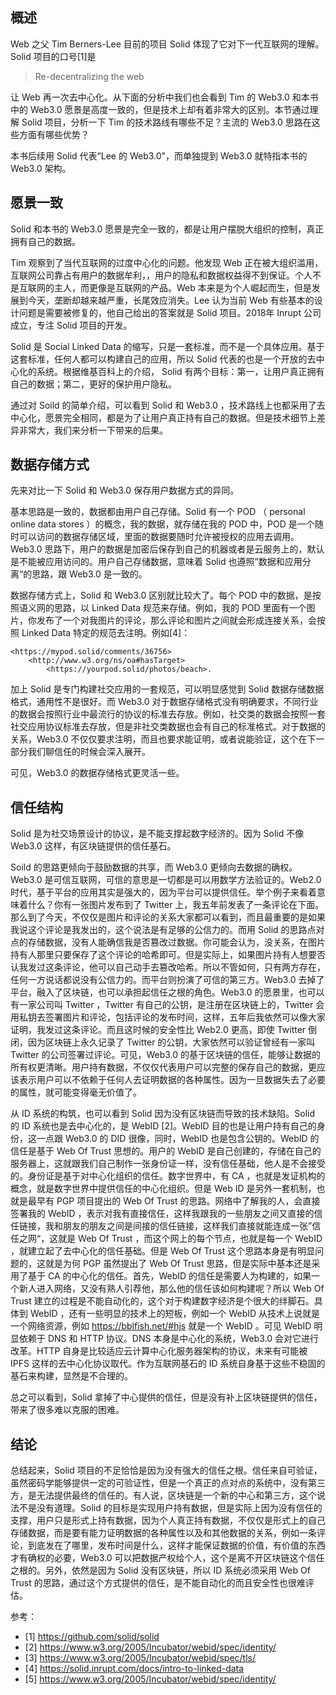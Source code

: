 ## 概述

Web 之父 Tim Berners-Lee 目前的项目 Solid 体现了它对下一代互联网的理解。Solid 项目的口号[1]是 

> Re-decentralizing the web 

让 Web 再一次去中心化。从下面的分析中我们也会看到 Tim 的 Web3.0 和本书中的 Web3.0 愿景是高度一致的，但是技术上却有着非常大的区别。本节通过理解 Solid 项目，分析一下 Tim 的技术路线有哪些不足？主流的 Web3.0 思路在这些方面有哪些优势？

本书后续用 Solid 代表“Lee 的 Web3.0"，而单独提到 Web3.0 就特指本书的 Web3.0 架构。

## 愿景一致

Solid 和本书的 Web3.0 愿景是完全一致的，都是让用户摆脱大组织的控制，真正拥有自己的数据。

Tim 观察到了当代互联网的过度中心化的问题。他发现 Web 正在被大组织滥用，互联网公司靠占有用户的数据牟利，，用户的隐私和数据权益得不到保证。个人不是互联网的主人，而更像是互联网的产品。Web 本来是为个人崛起而生，但是发展到今天，垄断却越来越严重，长尾效应消失。Lee 认为当前 Web 有些基本的设计问题是需要被修复的，他自己给出的答案就是 Solid 项目。2018年 Inrupt 公司成立，专注 Solid 项目的开发。

Solid 是 Social Linked Data 的缩写，只是一套标准，而不是一个具体应用。基于这套标准，任何人都可以构建自己的应用，所以 Solid 代表的也是一个开放的去中心化的系统。根据维基百科上的介绍， Solid 有两个目标：第一，让用户真正拥有自己的数据；第二，更好的保护用户隐私。


通过对 Soild 的简单介绍，可以看到 Solid 和 Web3.0 ，技术路线上也都采用了去中心化，愿景完全相同，都是为了让用户真正持有自己的数据。但是技术细节上差异非常大，我们来分析一下带来的后果。

## 数据存储方式

先来对比一下 Solid 和 Web3.0 保存用户数据方式的异同。

基本思路是一致的，数据都由用户自己存储。Solid 有一个 POD （ personal online data stores ）的概念，我的数据，就存储在我的 POD 中，POD 是一个随时可以访问的数据存储区域，里面的数据要随时允许被授权的应用去调用。Web3.0 思路下，用户的数据是加密后保存到自己的机器或者是云服务上的，默认是不能被应用访问的。用户自己存储数据，意味着 Solid 也遵照”数据和应用分离“的思路，跟 Web3.0 是一致的。

数据存储方式上，Solid 和 Web3.0 区别就比较大了。每个 POD 中的数据，是按照语义网的思路，以 Linked Data 规范来存储。例如，我的 POD 里面有一个图片，你发布了一个对我图片的评论，那么评论和图片之间就会形成连接关系，会按照 Linked Data 特定的规范去注明。例如[4]：

```
<https://mypod.solid/comments/36756>
    <http://www.w3.org/ns/oa#hasTarget>
        <https://yourpod.solid/photos/beach>.
```

加上 Solid 是专门构建社交应用的一套规范，可以明显感觉到 Solid 数据存储数据格式，通用性不是很好。而 Web3.0 对于数据存储格式没有明确要求，不同行业的数据会按照行业中最流行的协议的标准去存放。例如，社交类的数据会按照一套社交应用协议标准去存放，但是非社交类数据也会有自己的标准格式。对于数据的关系，Web3.0 不仅仅要求注明，而且也要求能证明，或者说能验证，这个在下一部分我们聊信任的时候会深入展开。

可见，Web3.0 的数据存储格式更灵活一些。

## 信任结构

Solid 是为社交场景设计的协议，是不能支撑起数字经济的。因为 Solid 不像 Web3.0 这样，有区块链提供的信任基石。

Soild 的思路更倾向于鼓励数据的共享，而 Web3.0 更倾向去数据的确权。Web3.0 是可信互联网，可信的意思是一切都是可以用数学方法验证的。Web2.0 时代，基于平台的应用其实是强大的，因为平台可以提供信任。举个例子来看着意味着什么？你有一张图片发布到了 Twitter 上，我五年前发表了一条评论在下面。那么到了今天，不仅仅是图片和评论的关系大家都可以看到，而且最重要的是如果我说这个评论是我发出的，这个说法是有足够的公信力的。而用 Solid 的思路点对点的存储数据，没有人能确信我是否篡改过数据。你可能会认为，没关系，在图片持有人那里只要保存了这个评论的哈希即可。但是实际上，如果图片持有人想要否认我发过这条评论，他可以自己动手去篡改哈希。所以不管如何，只有两方存在，任何一方说话都说没有公信力的。而平台则扮演了可信的第三方。Web3.0 去掉了平台，融入了区块链，也可以承担起信任之根的角色。Web3.0 的愿景里，也可以有一家公司叫 Twitter ，Twitter 有自己的公钥，是注册在区块链上的，Twitter 会用私钥去签署图片和评论，包括评论的发布时间，这样，五年后我依然可以像大家证明，我发过这条评论。而且这时候的安全性比 Web2.0 更高，即使 Twitter 倒闭，因为区块链上永久记录了 Twitter 的公钥，大家依然可以验证曾经有一家叫 Twitter 的公司签署过评论。可见，Web3.0 的基于区块链的信任，能够让数据的所有权更清晰。用户持有数据，不仅仅代表用户可以完整的保存自己的数据，更应该表示用户可以不依赖于任何人去证明数据的各种属性。因为一旦数据失去了必要的属性，就可能变得毫无价值了。

从 ID 系统的构筑，也可以看到 Solid 因为没有区块链而导致的技术缺陷。Solid 的 ID 系统也是去中心化的，是 WebID [2]。WebID 目的也是让用户持有自己的身份，这一点跟 Web3.0 的 DID 很像，同时，WebID 也是包含公钥的。WebID 的信任是基于 Web Of Trust 思想的。用户的 WebID 是自己创建的，存储在自己的服务器上，这就跟我们自己制作一张身份证一样，没有信任基础，他人是不会接受的。身份证是基于对中心化组织的信任。数字世界中，有 CA ，也就是发证机构的概念，就是数字世界中提供信任的中心化组织。但是 Web ID 是另外一套机制，也就是最早有 PGP 项目提出的 Web Of Trust 的思路。网络中了解我的人，会直接签署我的 WebID ，表示对我有直接信任，这样我跟我的一些朋友之间又直接的信任链接，我和朋友的朋友之间是间接的信任链接，这样我们直接就能连成一张”信任之网“，这就是 Web Of Trust ，而这个网上的每个节点，也就是每一个 WebID ，就建立起了去中心化的信任基础。但是 Web Of Trust 这个思路本身是有明显问题的，这就是为何 PGP 虽然提出了 Web Of Trust 思路，但是实际中基本还是采用了基于 CA 的中心化的信任。首先，WebID 的信任是需要人为构建的，如果一个新人进入网络，又没有熟人引荐他，那么他的信任该如何构建呢？所以 Web Of Trust 建立的过程是不能自动化的，这个对于构建数字经济是个很大的绊脚石。具体到 WebID ，还有一些明显的技术上的短板，例如一个 WebID 从技术上说就是一个网络资源，例如 https://bblfish.net/#hjs 就是一个 WebID 。可见 WebID 明显依赖于 DNS 和 HTTP 协议。DNS 本身是中心化的系统，Web3.0 会对它进行改革。HTTP 自身是比较适应云计算中心化服务器架构的协议，未来有可能被 IPFS 这样的去中心化协议取代。作为互联网基石的 ID 系统自身基于这些不稳固的基石来构建，显然是不合理的。

总之可以看到，Solid 拿掉了中心提供的信任，但是没有补上区块链提供的信任，带来了很多难以克服的困难。

## 结论

总结起来，Solid 项目的不足恰恰是因为没有强大的信任之根。信任来自可验证，虽然密码学能够提供一定的可验证性，但是一个真正的点对点的系统中，没有第三方，是无法提供最终的信任的。有人说，区块链是一个新的中心和第三方，这个说法不是没有道理。Solid 的目标是实现用户持有数据，但是实际上因为没有信任的支撑，用户只是形式上持有数据，因为个人真正持有数据，不仅仅是形式上的自己存储数据，而是要有能力证明数据的各种属性以及和其他数据的关系，例如一条评论，到底发在了哪里，发布时间是什么，这样才能保证数据的价值，有价值的东西才有确权的必要，Web3.0 可以把数据产权给个人，这个是离不开区块链这个信任之根的。另外，依然是因为 Solid 没有区块链，所以 ID 系统必须采用 Web Of Trust 的思路，通过这个方式提供的信任，是不能自动化的而且安全性也很难评估。

参考：

- [1] https://github.com/solid/solid
- [2] https://www.w3.org/2005/Incubator/webid/spec/identity/
- [3] https://www.w3.org/2005/Incubator/webid/spec/tls/
- [4] https://solid.inrupt.com/docs/intro-to-linked-data
- [5] https://www.w3.org/2005/Incubator/webid/spec/identity/
